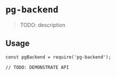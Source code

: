 # `pg-backend`

> TODO: description

## Usage

```
const pgBackend = require('pg-backend');

// TODO: DEMONSTRATE API
```
